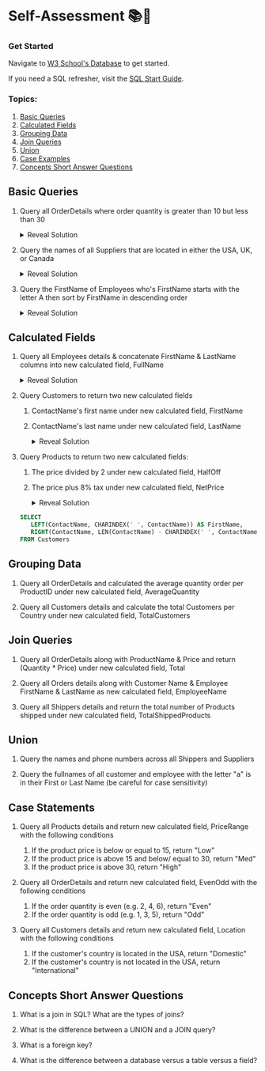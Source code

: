 # Self-Assessment 📚📝

### Get Started

Navigate to [W3 School's Database](https://www.w3schools.com/sql/trysqlserver.asp?filename=trysql_func_sqlserver_concat3) to get started.

If you need a SQL refresher, visit the [SQL Start Guide](./README.md).

### Topics:

1. [Basic Queries](#Basic-Queries)
2. [Calculated Fields](#Calculated-Fields)
3. [Grouping Data](#Grouping-Data)
4. [Join Queries](#Join-Queries)
5. [Union](#Union)
6. [Case Examples](#Case-Examples)
7. [Concepts Short Answer Questions](#Concepts-Short-Answer-Questions)

## Basic Queries

1. Query all OrderDetails where order quantity is greater than 10 but less than 30

   <details>
      <summary>Reveal Solution</summary>
      
      Solution #1
      ```sql
      SELECT * FROM OrderDetails
      WHERE Quantity > 10 AND Quantity < 30;
      ```

   Solution #2

   ```sql
   SELECT * FROM OrderDetails
   WHERE Quantity BETWEEN 21 AND 29;
   ```

   </details>

2) Query the names of all Suppliers that are located in either the USA, UK, or Canada

   <details>
      <summary>Reveal Solution</summary>

   ```sql
   SELECT * FROM Suppliers
   WHERE Country IN ("USA", "UK", "Canada")
   ```

   </details>

3) Query the FirstName of Employees who's FirstName starts with the letter A then sort by FirstName in descending order

   <details>
      <summary>Reveal Solution</summary>

   Solution #1

   ```sql
   SELECT * FROM Employees
   WHERE LEFT(FirstName, 1) = 'A'
   ORDER BY FirstName DESC
   ```

   Solution #2

   ```sql
   SELECT * FROM Employees
   WHERE SUBSTRING(FirstName, 1, 1) = 'A'
   ORDER BY FirstName DESC
   ```

   </details>

## Calculated Fields

1. Query all Employees details & concatenate FirstName & LastName columns into new calculated field, FullName

   <details>
      <summary>Reveal Solution</summary>

   ```sql
   SELECT *, CONCAT(FirstName, LastName) AS FullName
   FROM Employees
   ```

   </details>

2. Query Customers to return two new calculated fields

   1. ContactName's first name under new calculated field, FirstName
   2. ContactName's last name under new calculated field, LastName

      <details>
         <summary>Reveal Solution</summary>

      ```sql
      SELECT
         LEFT(ContactName, CHARINDEX(' ', ContactName)) AS FirstName,
         RIGHT(ContactName, LEN(ContactName) - CHARINDEX(' ', ContactName)) As LastName
      FROM Customers
      ```

      </details>

3. Query Products to return two new calculated fields:

   1. The price divided by 2 under new calculated field, HalfOff
   2. The price plus 8% tax under new calculated field, NetPrice

      <details>
      <summary>Reveal Solution</summary>

   ```sql
   SELECT
      LEFT(ContactName, CHARINDEX(' ', ContactName)) AS FirstName,
      RIGHT(ContactName, LEN(ContactName) - CHARINDEX(' ', ContactName)) As LastName
   FROM Customers
   ```

   </details>

## Grouping Data

1. Query all OrderDetails and calculated the average quantity order per ProductID under new calculated field, AverageQuantity

2. Query all Customers details and calculate the total Customers per Country under new calculated field, TotalCustomers

## Join Queries

1. Query all OrderDetails along with ProductName & Price and return (Quantity \* Price) under new calculated field, Total

2. Query all Orders details along with Customer Name & Employee FirstName & LastName as new calculated field, EmployeeName

3. Query all Shippers details and return the total number of Products shipped under new calculated field, TotalShippedProducts

## Union

1. Query the names and phone numbers across all Shippers and Suppliers

2. Query the fullnames of all customer and employee with the letter "a" is in their First or Last Name (be careful for case sensitivity)

## Case Statements

1. Query all Products details and return new calculated field, PriceRange with the following conditions

   1. If the product price is below or equal to 15, return "Low"
   2. If the product price is above 15 and below/ equal to 30, return "Med"
   3. If the product price is above 30, return "High"

2. Query all OrderDetails and return new calculated field, EvenOdd with the following conditions

   1. If the order quantity is even (e.g. 2, 4, 6), return "Even"
   2. If the order quantity is odd (e.g. 1, 3, 5), return "Odd"

3. Query all Customers details and return new calculated field, Location with the following conditions
   1. If the customer's country is located in the USA, return "Domestic"
   2. If the customer's country is not located in the USA, return "International"

## Concepts Short Answer Questions

1. What is a join in SQL? What are the types of joins?

2. What is the difference between a UNION and a JOIN query?

3. What is a foreign key?

4. What is the difference between a database versus a table versus a field?

